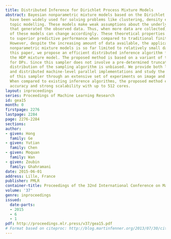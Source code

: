 ```yaml
---
title: Distributed Inference for Dirichlet Process Mixture Models
abstract: Bayesian nonparametric mixture models based on the Dirichlet process (DP)
  have been widely used for solving problems like clustering, density estimation and
  topic modelling. These models make weak assumptions about the underlying process
  that generated the observed data. Thus, when more data are collected, the complexity
  of these models can change accordingly. These theoretical properties often lead
  to superior predictive performance when compared to traditional finite mixture models.
  However, despite the increasing amount of data available, the application of Bayesian
  nonparametric mixture models is so far limited to relatively small data sets. In
  this paper, we propose an efficient distributed inference algorithm for the DP and
  the HDP mixture model. The proposed method is based on a variant of the slice sampler
  for DPs. Since this sampler does not involve a pre-determined truncation, the stationary
  distribution of the sampling algorithm is unbiased. We provide both local thread-level
  and distributed machine-level parallel implementations and study the performance
  of this sampler through an extensive set of experiments on image and text data.
  When compared to existing inference algorithms, the proposed method exhibits state-of-the-art
  accuracy and strong scalability with up to 512 cores.
layout: inproceedings
series: Proceedings of Machine Learning Research
id: gea15
month: 0
firstpage: 2276
lastpage: 2284
page: 2276-2284
sections: 
author:
- given: Hong
  family: Ge
- given: Yutian
  family: Chen
- given: Moquan
  family: Wan
- given: Zoubin
  family: Ghahramani
date: 2015-06-01
address: Lille, France
publisher: PMLR
container-title: Proceedings of the 32nd International Conference on Machine Learning
volume: '37'
genre: inproceedings
issued:
  date-parts:
  - 2015
  - 6
  - 1
pdf: http://proceedings.mlr.press/v37/gea15.pdf
# Format based on citeproc: http://blog.martinfenner.org/2013/07/30/citeproc-yaml-for-bibliographies/
---
```

